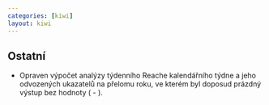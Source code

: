 ```yaml
---
categories: [kiwi]
layout: kiwi
---
```

## Ostatní
<ul><li>Opraven výpočet analýzy týdenního Reache kalendářního týdne a jeho odvozených ukazatelů na přelomu roku, ve kterém byl doposud prázdný výstup bez hodnoty ( - ).</li></ul>
